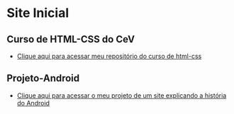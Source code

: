 # Site Inicial

## Curso de HTML-CSS do CeV

- <a href="https://github.com/alunogmfs2/html-css" target="_blank">Clique aqui para acessar meu repositório do curso de html-css</a>

## Projeto-Android

- <a href="https://alunogmfs2.github.io/projeto-android/" target="_blank">Clique aqui para acessar o meu projeto de um site explicando a história do Android</a>